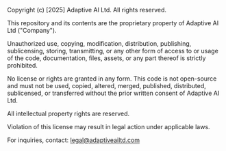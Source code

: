 Copyright (c) [2025] Adaptive AI Ltd. All rights reserved.

This repository and its contents are the proprietary property of Adaptive AI Ltd ("Company"). 

Unauthorized use, copying, modification, distribution, publishing, sublicensing, storing, transmitting, or any other form of access to or usage of the code, documentation, files, assets, or any part thereof is strictly prohibited.

No license or rights are granted in any form. This code is not open-source and must not be used, copied, altered, merged, published, distributed, sublicensed, or transferred without the prior written consent of Adaptive AI Ltd.

All intellectual property rights are reserved.

Violation of this license may result in legal action under applicable laws.

For inquiries, contact: legal@adaptiveailtd.com
